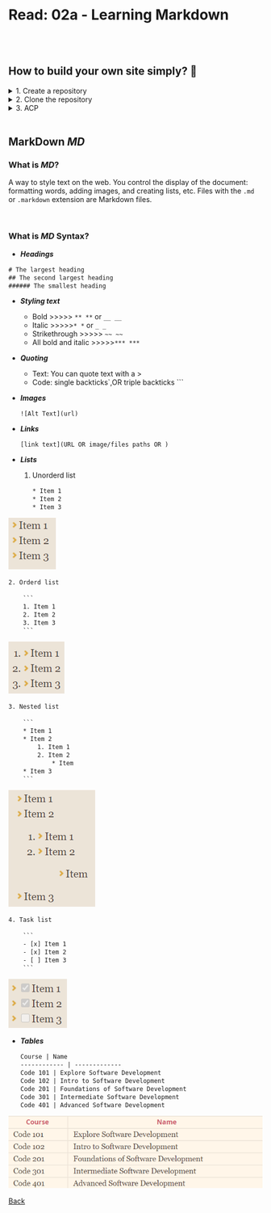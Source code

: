 # Read: 02a - Learning Markdown

<br><br>

## How to build your own site simply? :thinking:	

<details>
<summary> 1. Create a repository </summary>
From GitHub  create a new repository as shown:
<img alt="create repo." src="files\repo.png">
</details>

<details>
<summary> 2. Clone the repository </summary>
<img alt="Clone repo." src="files\clone.png">
</details>

<details>
<summary> 3. ACP </summary>
Add, commit, and push your changes:
<img alt="acp" src="files\acp.png">
</details>

<br>

## MarkDown *MD*
### What is *MD*?
A way to style text on the web. You control the display of the document: formatting words, adding images, and creating lists, etc. Files with the ```.md``` or ```.markdown``` extension are Markdown files.

<br>

### What is *MD* Syntax?

* ***Headings***
```
# The largest heading
## The second largest heading
###### The smallest heading
```

* ***Styling text***
    * Bold >>>>> ```** **``` or ```__ __``` 
    * Italic >>>>>```* *``` or ```_ _ ```
    * Strikethrough >>>>>	```~~ ~~``` 
    * All bold and italic	>>>>>```*** ***```


* ***Quoting***
    * Text: You can quote text with a >
    * Code: single backticks`,OR triple backticks ```

* ***Images***
    ```
    ![Alt Text](url)

    ```

* ***Links***
    ```
    [link text](URL OR image/files paths OR )
    ```

* ***Lists***
    1. Unorderd list

        ```
        * Item 1
        * Item 2
        * Item 3
        ```

<img alt="Unorderd list" src="files\ul.png">

    2. Orderd list

        ```
        1. Item 1
        2. Item 2
        3. Item 3
        ```

<img alt="Orderd list" src="files\ol.png">

    3. Nested list

        ```
        * Item 1
        * Item 2
            1. Item 1
            2. Item 2
                * Item 
        * Item 3
        ```

<img alt="Nested list" src="files\nl.png">

    4. Task list

        ```
        - [x] Item 1
        - [x] Item 2
        - [ ] Item 3
        ```
        
<img alt="Task list" src="files\tl.png">

* ***Tables***
    ```
    Course | Name
    ------------ | -------------
    Code 101 | Explore Software Development
    Code 102 | Intro to Software Development
    Code 201 | Foundations of Software Development
    Code 301 | Intermediate Software Development
    Code 401 | Advanced Software Development
    ```

<img alt="Table" src="files\table.png">

<br>



[Back](README.md)
